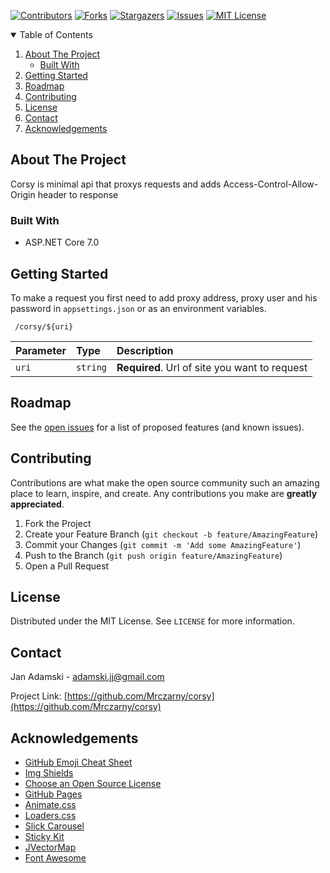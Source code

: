 <!--
*** Readme created using https://github.com/othneildrew/Best-README-Template 
-->



<!-- PROJECT SHIELDS -->
<!--
*** I'm using markdown "reference style" links for readability.
*** Reference links are enclosed in brackets [ ] instead of parentheses ( ).
*** See the bottom of this document for the declaration of the reference variables
*** for contributors-url, forks-url, etc. This is an optional, concise syntax you may use.
*** https://www.markdownguide.org/basic-syntax/#reference-style-links
-->
[![Contributors][contributors-shield]][contributors-url]
[![Forks][forks-shield]][forks-url]
[![Stargazers][stars-shield]][stars-url]
[![Issues][issues-shield]][issues-url]
[![MIT License][license-shield]][license-url]




<!-- TABLE OF CONTENTS -->
<details open="open">
  <summary>Table of Contents</summary>
  <ol>
    <li>
      <a href="#about-the-project">About The Project</a>
      <ul>
        <li><a href="#built-with">Built With</a></li>
      </ul>
    </li>
    <li>
      <a href="#getting-started">Getting Started</a>
    </li>
    <li><a href="#roadmap">Roadmap</a></li>
    <li><a href="#contributing">Contributing</a></li>
    <li><a href="#license">License</a></li>
    <li><a href="#contact">Contact</a></li>
    <li><a href="#acknowledgements">Acknowledgements</a></li>
  </ol>
</details>



<!-- ABOUT THE PROJECT -->
## About The Project

Corsy is minimal api that proxys requests and 
adds Access-Control-Allow-Origin header to response

### Built With

* ASP.NET Core 7.0

<!-- GETTING STARTED -->
## Getting Started

To make a request you first need to add proxy address,
proxy user and his password in `appsettings.json` or as an environment variables.



```
 /corsy/${uri}
```

| Parameter | Type     | Description                |
| :-------- | :------- | :------------------------- |
| `uri` | `string` | **Required**. Url of site you want to request |


<!-- ROADMAP -->
## Roadmap

See the [open issues](https://github.com/Mrczarny/corsy/issues) for a list of proposed features (and known issues).



<!-- CONTRIBUTING -->
## Contributing

Contributions are what make the open source community such an amazing place to learn, inspire, and create. Any contributions you make are **greatly appreciated**.

1. Fork the Project
2. Create your Feature Branch (`git checkout -b feature/AmazingFeature`)
3. Commit your Changes (`git commit -m 'Add some AmazingFeature'`)
4. Push to the Branch (`git push origin feature/AmazingFeature`)
5. Open a Pull Request



<!-- LICENSE -->
## License

Distributed under the MIT License. See `LICENSE` for more information.



<!-- CONTACT -->
## Contact

Jan Adamski - adamski.jj@gmail.com

Project Link: [https://github.com/Mrczarny/corsy](https://github.com/Mrczarny/corsy)



<!-- ACKNOWLEDGEMENTS -->
## Acknowledgements
* [GitHub Emoji Cheat Sheet](https://www.webpagefx.com/tools/emoji-cheat-sheet)
* [Img Shields](https://shields.io)
* [Choose an Open Source License](https://choosealicense.com)
* [GitHub Pages](https://pages.github.com)
* [Animate.css](https://daneden.github.io/animate.css)
* [Loaders.css](https://connoratherton.com/loaders)
* [Slick Carousel](https://kenwheeler.github.io/slick)
* [Sticky Kit](http://leafo.net/sticky-kit)
* [JVectorMap](http://jvectormap.com)
* [Font Awesome](https://fontawesome.com)





<!-- MARKDOWN LINKS & IMAGES -->
<!-- https://www.markdownguide.org/basic-syntax/#reference-style-links -->
[contributors-shield]: https://img.shields.io/github/contributors/Mrczarny/corsy?style=for-the-badge
[contributors-url]: https://github.com/Mrczarny/corsy/graphs/contributors
[forks-shield]: https://img.shields.io/github/forks/Mrczarny/corsy?style=for-the-badge
[forks-url]: https://github.com/Mrczarny/corsy/network/members
[stars-shield]: https://img.shields.io/github/stars/Mrczarny/corsy?style=for-the-badge
[stars-url]: https://github.com/Mrczarny/corsy/stargazers
[issues-shield]: https://img.shields.io/github/issues/Mrczarny/corsy?style=for-the-badge
[issues-url]: https://github.com/Mrczarny/corsy/issues
[license-shield]: https://img.shields.io/github/license/Mrczarny/corsy?style=for-the-badge
[license-url]: https://github.com/Mrczarny/corsy/blob/master/LICENSE.txt
